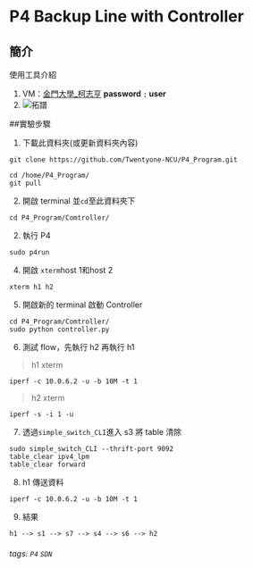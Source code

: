 # P4 Backup Line with Controller

## 簡介

使用工具介紹

1. VM：[金門大學_柯志亨](https://webhd.ncyu.edu.tw/share.cgi?ssid=0CY94tl)  **password﹕user**
2. ![拓譜](https://drive.google.com/file/d/1DSLmtNt9zbW81q4qUaNMthHawV36IWVR/view?usp=sharing)


##實驗步驟
1. 下載此資料夾(或更新資料夾內容)
```shell
git clone https://github.com/Twentyone-NCU/P4_Program.git
```

```shell
cd /home/P4_Program/
git pull
```
2. 開啟 terminal 並`cd`至此資料夾下
```shell
cd P4_Program/Comtroller/
```
2. 執行 P4
```shell
sudo p4run
```
4. 開啟 `xterm`host 1和host 2
```shell
xterm h1 h2
```
5. 開啟新的 terminal 啟動 Controller
```shell
cd P4_Program/Comtroller/
sudo python controller.py
```
6. 測試 flow，先執行 h2 再執行 h1
>h1 xterm
```shell
iperf -c 10.0.6.2 -u -b 10M -t 1
```
>h2 xterm
```shell
iperf -s -i 1 -u
```
7. 透過`simple_switch_CLI`進入 s3 將 table 清除
```shell
sudo simple_switch_CLI --thrift-port 9092
table_clear ipv4_lpm
table_clear forward
```
8. h1 傳送資料
```shell
iperf -c 10.0.6.2 -u -b 10M -t 1
```

9. 結果


```graph LR 
h1 --> s1 --> s7 --> s4 --> s6 --> h2
```





###### tags: `P4` `SDN`
